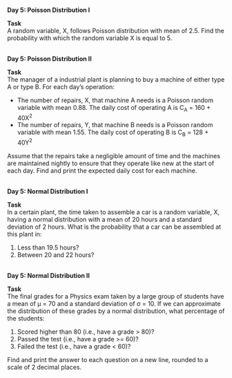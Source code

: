 **Day 5: Poisson Distribution I**<br>

**Task**	<br>
A random variable, X, follows Poisson distribution with mean of 2.5. Find the probability with which the random variable
X is equal to 5.

<br>**Day 5: Poisson Distribution II**<br>

**Task**	<br>
The manager of a industrial plant is planning to buy a machine of either type A or type B. For each day’s operation:

- The number of repairs, X, that machine A needs is a Poisson random variable with mean 0.88. The daily cost of operating A is
C<sub>A</sub> = 160 + 40X<sup>2</sup>
- The number of repairs, Y, that machine B needs is a Poisson random variable with mean 1.55. The daily cost of operating B is
C<sub>B</sub> = 128 + 40Y<sup>2</sup>

Assume that the repairs take a negligible amount of time and the machines are maintained nightly to ensure that they operate
like new at the start of each day. Find and print the expected daily cost for each machine.

<br>**Day 5: Normal Distribution I**<br>

**Task**	<br>
In a certain plant, the time taken to assemble a car is a random variable, X, having a normal distribution with a mean of 20
hours and a standard deviation of 2 hours. What is the probability that a car can be assembled at this plant in:

1. Less than 19.5 hours?
2. Between 20 and 22 hours?

<br>**Day 5: Normal Distribution II**<br>

**Task**	<br>
The final grades for a Physics exam taken by a large group of students have a mean of μ = 70 and a standard deviation of σ =
10. If we can approximate the distribution of these grades by a normal distribution, what percentage of the students:

1. Scored higher than 80 (i.e., have a grade > 80)?
2. Passed the test (i.e., have a grade >= 60)?
3. Failed the test (i.e., have a grade < 60)?

Find and print the answer to each question on a new line, rounded to a scale of 2 decimal places.

